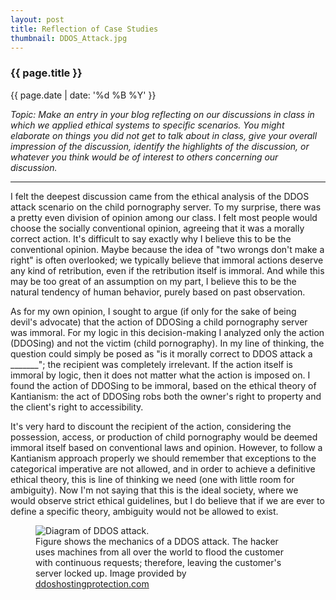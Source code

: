 ```yaml
---
layout: post
title: Reflection of Case Studies
thumbnail: DDOS_Attack.jpg
---
```


### {{ page.title }}

<p class="meta"> {{ page.date | date: '%d %B %Y' }}</p>

<i>Topic: Make an entry in your blog reflecting on our discussions in class in which we applied ethical systems to specific scenarios. You might elaborate on things you did not get to talk about in class, give your overall impression of the discussion, identify the highlights of the discussion, or whatever you think would be of interest to others concerning our discussion.</i>

<hr>

I felt the deepest discussion came from the ethical analysis of the DDOS attack scenario on the child pornography server. To my surprise, there was a pretty even division of opinion among our class. I felt most people would choose the socially conventional opinion, agreeing that it was a morally correct action. It's difficult to say exactly why I believe this to be the conventional opinion. Maybe because the idea of "two wrongs don't make a right" is often overlooked; we typically believe that immoral actions deserve any kind of retribution, even if the retribution itself is immoral. And while this may be too great of an assumption on my part, I believe this to be the natural tendency of human behavior, purely based on past observation.

As for my own opinion, I sought to argue (if only for the sake of being devil's advocate) that the action of DDOSing a child pornography server was immoral. For my logic in this decision-making I analyzed only the action (DDOSing) and not the victim (child pornography). In my line of thinking, the question could simply be posed as "is it morally correct to DDOS attack a _______"; the recipient was completely irrelevant. If the action itself is immoral by logic, then it does not matter what the action is imposed on. I found the action of DDOSing to be immoral, based on the ethical theory of Kantianism: the act of DDOSing robs both the owner's right to property and the client's right to accessibility.

It's very hard to discount the recipient of the action, considering the possession, access, or production of child pornography would be deemed immoral itself based on conventional laws and opinion. However, to follow a Kantianism approach properly we should remember that exceptions to the categorical imperative are not allowed, and in order to achieve a definitive ethical theory, this is line of thinking we need (one with little room for ambiguity). Now I'm not saying that this is the ideal society, where we would observe strict ethical guidelines, but I do believe that if we are ever to define a specific theory, ambiguity would not be allowed to exist.

<figure>
    <img alt="Diagram of DDOS attack." src="{{site.baseurl}}/img/blog_pics/DDOS_Attack.jpg">
    <figcaption>Figure shows the mechanics of a DDOS attack. The hacker uses machines from all over the world to flood the customer with
    continuous requests; therefore, leaving the customer's server locked up. Image provided by 
        <a href="http://www.clients.ddoshostingprotection.com/knowledgebase.php?action=displayarticle&id=1">ddoshostingprotection.com</a></figcaption>
</figure>
